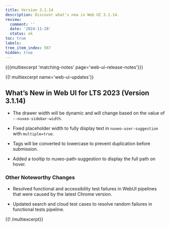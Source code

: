 ```yaml
---
title: Version 3.1.14
description: Discover what's new in Web UI 3.1.14.
review:
  comment: ''
  date: '2024-11-28'
  status: ok
toc: true
labels:
tree_item_index: 987
hidden: true
---
```


{{{multiexcerpt 'matching-notes' page='web-ui-release-notes'}}}

{{! multiexcerpt name='web-ui-updates'}}

## What’s New in Web UI for LTS 2023 (Version 3.1.14)

- The drawer width will be dynamic and will change based on the value of `--nuxeo-sidebar-width`. <br/>

- Fixed placeholder width to fully display text in `nuxeo-user-suggestion` with `multiple=true`. <br/>

- Tags will be converted to lowercase to prevent duplication before submission. <br/>

- Added a tooltip to nuxeo-path-suggestion to display the full path on hover.<br/>

### Other Noteworthy Changes

- Resolved functional and accessibility test failures in WebUI pipelines that were caused by the latest Chrome version.<br/>

- Updated search and cloud test cases to resolve random failures in functional tests pipeline.<br/>


{{! /multiexcerpt}}
